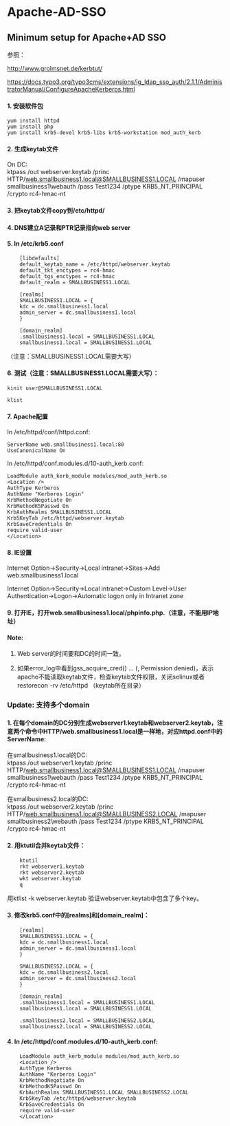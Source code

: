 # Apache-AD-SSO
## Minimum setup for Apache+AD SSO  
参照：  

http://www.grolmsnet.de/kerbtut/

https://docs.typo3.org/typo3cms/extensions/ig_ldap_sso_auth/2.1.1/AdministratorManual/ConfigureApacheKerberos.html

#### 1. 安装软件包
```
yum install httpd  
yum install php  
yum install krb5-devel krb5-libs krb5-workstation mod_auth_kerb  
```
#### 2. 生成keytab文件

On DC:  
    ktpass /out webserver.keytab /princ HTTP/web.smallbusiness1.local@SMALLBUSINESS1.LOCAL /mapuser smallbusiness1\webauth /pass Test1234 /ptype KRB5_NT_PRINCIPAL /crypto rc4-hmac-nt

#### 3. 把keytab文件copy到/etc/httpd/

#### 4. DNS建立A记录和PTR记录指向web server

#### 5. In /etc/krb5.conf
```
    [libdefaults]  
    default_keytab_name = /etc/httpd/webserver.keytab  
    default_tkt_enctypes = rc4-hmac  
    default_tgs_enctypes = rc4-hmac  
    default_realm = SMALLBUSINESS1.LOCAL  

    [realms]  
    SMALLBUSINESS1.LOCAL = {  
    kdc = dc.smallbusiness1.local  
    admin_server = dc.smallbusiness1.local  
    }  

    [domain_realm]  
    .smallbusiness1.local = SMALLBUSINESS1.LOCAL  
    smallbusiness1.local = SMALLBUSINESS1.LOCAL  
```
 （注意：SMALLBUSINESS1.LOCAL需要大写）

#### 6. 测试（注意：SMALLBUSINESS1.LOCAL需要大写）：

    kinit user@SMALLBUSINESS1.LOCAL

    klist

#### 7. Apache配置

In /etc/httpd/conf/httpd.conf:

    ServerName web.smallbusiness1.local:80  
    UseCanonicalName On  

In /etc/httpd/conf.modules.d/10-auth_kerb.conf:

    LoadModule auth_kerb_module modules/mod_auth_kerb.so  
    <Location />  
    AuthType Kerberos  
    AuthName "Kerberos Login"  
    KrbMethodNegotiate On  
    KrbMethodK5Passwd On  
    KrbAuthRealms SMALLBUSINESS1.LOCAL  
    Krb5KeyTab /etc/httpd/webserver.keytab  
    KrbSaveCredentials On  
    require valid-user  
    </Location>  

#### 8. IE设置

Internet Option->Security->Local intranet->Sites->Add web.smallbusiness1.local  

Internet Option->Security->Local intranet->Custom Level->User Authentication->Logon->Automatic logon only in Intranet zone

#### 9. 打开IE，打开web.smallbusiness1.local/phpinfo.php.（注意，不能用IP地址）

#### Note:

1. Web server的时间要和DC的时间一致。

2. 如果error_log中看到gss_acquire_cred() ... (, Permission denied)，表示apache不能读取keytab文件，检查keytab文件权限，关闭selinux或者restorecon -rv /etc/httpd （keytab所在目录）

 

### Update: 支持多个domain

#### 1. 在每个domain的DC分别生成webserver1.keytab和webserver2.keytab，注意两个命令中HTTP/web.smallbusiness1.local是一样地，对应httpd.conf中的ServerName:

在smallbusiness1.local的DC:  
ktpass /out webserver1.keytab /princ HTTP/web.smallbusiness1.local@SMALLBUSINESS1.LOCAL /mapuser smallbusiness1\webauth /pass Test1234 /ptype KRB5_NT_PRINCIPAL /crypto rc4-hmac-nt

在smallbusiness2.local的DC:  
ktpass /out webserver2.keytab /princ HTTP/web.smallbusiness1.local@SMALLBUSINESS2.LOCAL /mapuser smallbusiness2\webauth /pass Test1234 /ptype KRB5_NT_PRINCIPAL /crypto rc4-hmac-nt

 

#### 2. 用ktutil合并keytab文件：
```
    ktutil  
    rkt webserver1.keytab  
    rkt webserver2.keytab  
    wkt webserver.keytab  
    q
```
用ktlist -k webserver.keytab 验证webserver.keytab中包含了多个key。

#### 3. 修改krb5.conf中的[realms]和[domain_realm]：
```
    [realms]  
    SMALLBUSINESS1.LOCAL = {  
    kdc = dc.smallbusiness1.local  
    admin_server = dc.smallbusiness1.local  
    }

    SMALLBUSINESS2.LOCAL = {  
    kdc = dc.smallbusiness2.local  
    admin_server = dc.smallbusiness2.local  
    }

    [domain_realm]  
    .smallbusiness1.local = SMALLBUSINESS1.LOCAL  
    smallbusiness1.local = SMALLBUSINESS1.LOCAL  

    .smallbusiness2.local = SMALLBUSINESS2.LOCAL  
    smallbusiness2.local = SMALLBUSINESS2.LOCAL  
```
#### 4. In /etc/httpd/conf.modules.d/10-auth_kerb.conf:
```
    LoadModule auth_kerb_module modules/mod_auth_kerb.so  
    <Location />  
    AuthType Kerberos  
    AuthName "Kerberos Login"  
    KrbMethodNegotiate On  
    KrbMethodK5Passwd On  
    KrbAuthRealms SMALLBUSINESS1.LOCAL SMALLBUSINESS2.LOCAL  
    Krb5KeyTab /etc/httpd/webserver.keytab  
    KrbSaveCredentials On  
    require valid-user  
    </Location>
```
